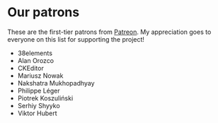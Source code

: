 # Our patrons

These are the first-tier patrons from [Patreon](https://www.patreon.com/fabiosantoscode). My appreciation goes to everyone on this list for supporting the project!

 * 38elements
 * Alan Orozco
 * CKEditor
 * Mariusz Nowak
 * Nakshatra Mukhopadhyay
 * Philippe Léger
 * Piotrek Koszuliński
 * Serhiy Shyyko
 * Viktor Hubert
